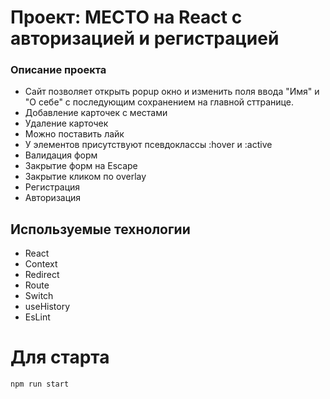 
# Проект: МЕСТО на React c авторизацией и регистрацией

### Описание проекта
* Сайт позволяет открыть popup окно и изменить поля ввода "Имя" и "О себе" с последующим
сохранением на главной сттранице.
* Добавление карточек с местами
* Удаление карточек
* Можно поставить лайк
* У элементов присутствуют  псевдоклассы :hover и :active
* Валидация форм
* Закрытие форм на Escape
* Закрытие кликом по overlay
* Регистрация
* Авторизация

## Используемые технологии
* React
* Context
* Redirect
* Route
* Switch
* useHistory
* EsLint

# Для старта
```npm run start```
